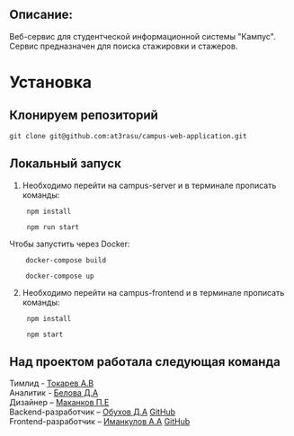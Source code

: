 ## Описание:
Веб-сервис для студентческой информационной системы "Кампус". Сервис предназначен для поиска стажировки и стажеров.

# Установка
## Клонируем репозиторий
    git clone git@github.com:at3rasu/campus-web-application.git

## Локальный запуск

1. Необходимо перейти на campus-server и в терминале прописать команды:

        npm install

        npm run start

Чтобы запустить через Docker:

        docker-compose build

        docker-compose up

2. Необходимо перейти на campus-frontend и в терминале прописать команды:

        npm install

        npm start
    


## Над проектом работала следующая команда 

Тимлид - [Токарев А.В](https://vk.com/lesha_v_zdanii)  
Аналитик - [Белова Д.А](https://vk.com/id205086107)  
Дизайнер – [Маканков П.Е](https://vk.com/pashka_tyan)  
Backend-разработчик – [Обухов Д.А](https://vk.com/aterasu)    [GitHub](https://github.com/at3rasu)  
Frontend-разработчик – [Иманкулов А.А](https://vk.com/justmodoy) [GitHub](https://github.com/ackerman-developer)     
  

